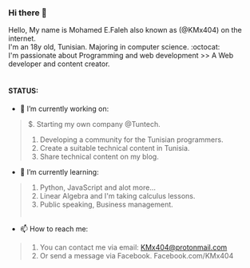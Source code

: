 ### Hi there 👋

<!--
**KMx404/KMx404** is a ✨ _special_ ✨ repository because its `README.md` (this file) appears on your GitHub profile.

Here are some ideas to get you started:

- 🔭 I’m currently working on ...
- 🌱 I’m currently learning ...
- 👯 I’m looking to collaborate on ...
- 🤔 I’m looking for help with ...
- 💬 Ask me about ...
- 📫 How to reach me: ...
- 😄 Pronouns: ...
- ⚡ Fun fact: ...
-->
Hello, My name is Mohamed E.Faleh also known as (@KMx404) on the internet. <br />
I'm an 18y old, Tunisian. Majoring in computer science. :octocat: <br />
I'm passionate about Programming and web development >> A Web developer and content creator. <br />
<br /> 
#### STATUS: <br />
- 🔭 I’m currently working on: <br />
> $. Starting my own company @Tuntech. <br />
> 1. Developing a community for the Tunisian programmers. <br />
> 2. Create a suitable technical content in Tunisia. <br />
> 3. Share technical content on my blog. <br /> 

- 🌱 I’m currently learning: <br />
> 1. Python, JavaScript and alot more... <br />
> 2. Linear Algebra and I'm taking calculus lessons. <br /> 
> 3. Public speaking, Business management. <br /> <br />


- 📫 How to reach me: <br />
> 1. You can contact me via email: KMx404@protonmail.com <br />
> 2. Or send a message via Facebook. Facebook.com/KMx404 <br />



